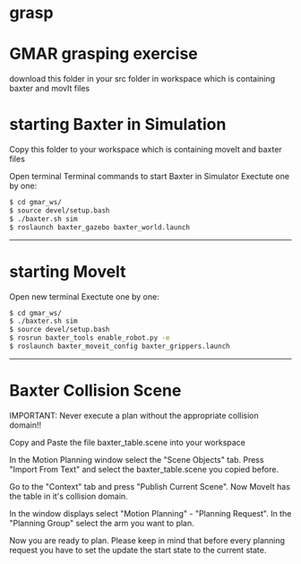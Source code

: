 # grasp
# GMAR grasping exercise
download this folder in your src folder in workspace which is containing baxter and movIt files
# starting Baxter in Simulation

Copy this folder to your workspace which is containing moveIt and baxter files

Open terminal
Terminal commands to start Baxter in Simulator
Exectute one by one:


```bash 
$ cd gmar_ws/
$ source devel/setup.bash
$ ./baxter.sh sim
$ roslaunch baxter_gazebo baxter_world.launch
```

--------------------------------------------------
# starting MoveIt
Open new terminal
Exectute one by one:


```bash 
$ cd gmar_ws/
$ ./baxter.sh sim
$ source devel/setup.bash
$ rosrun baxter_tools enable_robot.py -e
$ roslaunch baxter_moveit_config baxter_grippers.launch
```
------------------------------------------------------

# Baxter Collision Scene
 
IMPORTANT:
Never execute a plan without the appropriate collision domain!!

Copy and Paste the file baxter_table.scene into your workspace

In the Motion Planning window select the "Scene Objects" tab.
Press "Import From Text" and select the baxter_table.scene you copied before.

Go to the "Context" tab and press "Publish Current Scene".
Now MoveIt has the table in it's collision domain.

In the window displays select "Motion Planning" - "Planning Request". In the "Planning Group"
select the arm you want to plan.

Now you are ready to plan.
Please keep in mind that before every planning request you have to set the update the start state
to the current state.
